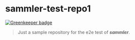 # sammler-test-repo1

[![Greenkeeper badge](https://badges.greenkeeper.io/stefanwalther/sammler-test-repo1.svg)](https://greenkeeper.io/)

> Just a sample repository for the e2e test of ***sammler***.